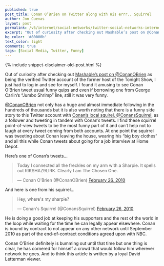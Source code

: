 ```yaml
---
published: true
post_title: Conan O’Brien on Twitter along with His errr.. Squirrel
author: Jon Cuevas
layout: post
permalink: /v5/internet/social-networks/twitter-social-networks-internet/conanobrien-on-twitter-along-with-conanssquirrel-his-eh-squirrel/
excerpt: "Out of curiosity after checking out Mashable’s post on @ConanOBrien as being the verified Twitter account of the former host of the Tonight Show, I just had to log in and see for myself. I found it amusing to see Conan O’Brien tweet usual funny quips and even if borrowing one from George Carlin‘s “Jumbo Shrimp” line, still it was very funny."
bg_color: '#80000b'
text_color: light
comments: true
tags: [Social Media, Twitter, Funny]
---
```

{% include snippet-disclaimer-old-post.html %}

Out of curiosity after checking out [Mashable’s post on @ConanOBrien](http://mashable.com/2010/03/03/conans-tweet-team/) as being the verified Twitter account of the former host of the Tonight Show, I just had to log in and see for myself. I found it amusing to see Conan O’Brien tweet usual funny quips and even if borrowing one from George Carlin‘s “Jumbo Shrimp” line, still it was very funny.

[@ConanOBrien](http://twitter.com/ConanOBrien) not only has a huge and almost immediate following in the hundreds of thousands but it is also worth noting that there is a funny side story to this Twitter account with [Conan’s local squirel, @ConansSquirrel](http://twitter.com/ConansSquirrel), as a follower and tweeting in tandem with Conan’s tweets. I find these squirrel point-of-view tweets to be the most funny part of it and can’t help not to laugh at every tweet coming from both accounts. At one point the squirrel was tweeting about Conan leaving the house, wearing his “big boy clothes” and all this while Conan tweets about going for a job interview at Home Depot.

Here’s one of Conan’s tweets…

<blockquote class="twitter-tweet" lang="en"><p>Today I connected all the freckles on my arm with a Sharpie. It spells out RIKSHAZ9LIRK. Clearly I am The Chosen One.</p>&mdash; Conan O&#39;Brien (@ConanOBrien) <a href="https://twitter.com/ConanOBrien/statuses/9693694076">February 26, 2010</a></blockquote>

And here is one from his squirrel…

<blockquote class="twitter-tweet" lang="en"><p>Hey, where&#39;s my sharpie?</p>&mdash; Conan&#39;s Squirrel (@ConansSquirrel) <a href="https://twitter.com/ConansSquirrel/statuses/9693952562">February 26, 2010</a></blockquote>

<script async src="//platform.twitter.com/widgets.js" charset="utf-8"></script>

He is doing a good job at keeping his supporters and the rest of the world in the loop while waiting for the time he can legally appear elsewhere. Conan is bound by contract to not appear on any other network until September 2010 as part of the end-of-contract conditions agreed upon with NBC.

Conan O’Brien definitely is bumming out until that time but one thing is clear, he has cornered for himself a crowd that would follow him wherever network he goes. And to think this article is written by a loyal David Letterman viewer.
